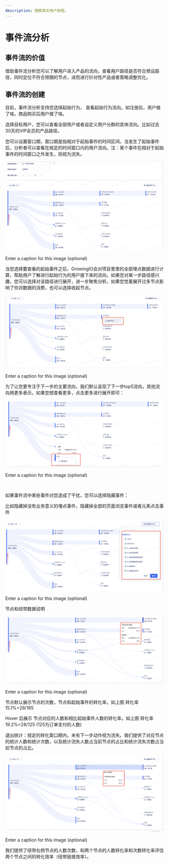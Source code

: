 ```yaml
---
description: 理解真实用户旅程。
---
```


# 事件流分析

## **事件流的价值**

‌借助事件流分析您可以了解用户进入产品的流向，查看用户路径是否符合预设路径，同时定位不符合预期的节点，进而进行针对性产品或者策略调整优化。

## **事件流的创建**

‌目前，事件流分析支持您选择起始行为， 查看起始行为流向。如注册后，用户做了啥。商品购买后用户做了啥。

‌选择目标用户，您可以查看全部用户或者自定义用户分群的具体流向。比如过去30天的VIP会员的产品路径。

‌您可以设置窗口期，窗口期是指相对于起始事件的时间区间。当发生了起始事件后，分析者可以查看在规定的时间窗口内的用户流向。注：某个事件在相对于起始事件的时间窗口之外发生，则视为流失。

![](../../.gitbook/assets/0%20%282%29.png)

Enter a caption for this image \(optional\)

‌当您选择要查看的起始事件之后，GrowingIO会对项目里里的全部埋点数据进行计算，帮助用户了解进行起始行为的用户接下来的流向。如果您对某一步路径感兴趣，您可以选择对该路径进行展开，进一步聚焦分析。如果您觉着展开过多节点影响了你对数据的消费，也可以选择收起节点。

![](../../.gitbook/assets/1%20%282%29.png)

Enter a caption for this image \(optional\)

‌为了让您更专注于下一步的主要流向，我们默认呈现了下一步top5流向，其他流向用更多表示。如果您想查看更多，点击更多进行展开即可：

![](../../.gitbook/assets/2%20%282%29.png)

Enter a caption for this image \(optional\)

‌

如果事件流中某些事件对您造成了干扰，您可以选择隐藏事件：

‌比如隐藏掉没有业务意义的埋点事件，隐藏掉全部的页面浏览事件或者元素点击事件

![](../../.gitbook/assets/3%20%281%29.png)

Enter a caption for this image \(optional\)

‌节点和纽带数据说明

![](../../.gitbook/assets/4%20%281%29.png)

Enter a caption for this image \(optional\)

‌节点默认展示节点的次数，节点和起始事件的转化率。如上图 转化率15.1%=28/185

‌Hover 后展示 节点对应的人数和相比起始事件人数的转化率。如上图 转化率19.2%=28/125 \(125为订单支付的人数\)

‌退出统计：规定的转化窗口期内，未有下一步动作视为流失。我们提供了对应节点的统计人数和统计次数，以及统计流失人数占当前节点的占比和统计流失次数占当前节点的占比。

![](../../.gitbook/assets/5%20%281%29.png)

Enter a caption for this image \(optional\)

‌我们提供了纽带右侧节点的人数次数，和两个节点的人数转化率和次数转化率评估两个节点之间的转化效率（纽带链接效率）。


